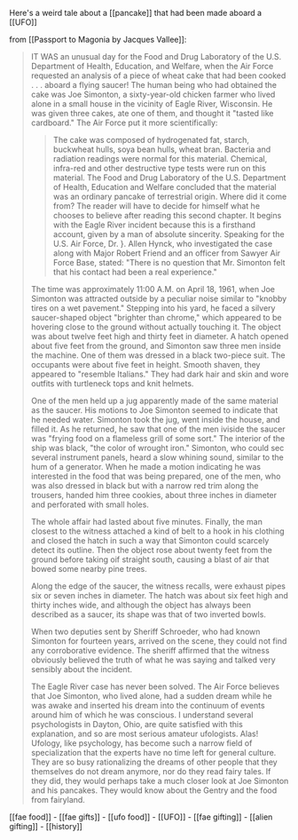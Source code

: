 Here's a weird tale about a [[pancake]] that had been made aboard a [[UFO]]


from [[Passport to Magonia by Jacques Vallee]]:
> IT WAS an unusual day for the Food and Drug Laboratory of the U.S. Department of Health, Education, and Welfare, when the Air Force requested an analysis of a piece of wheat cake that had been cooked . . . aboard a flying saucer! The human being who had obtained the cake was Joe Simonton, a sixty-year-old chicken farmer who lived alone in a small house in the vicinity of Eagle River, Wisconsin. He was given three cakes, ate one of them, and thought it "tasted like cardboard." The Air Force put it more scientifically:
>
>> The cake was composed of hydrogenated fat, starch, buckwheat hulls, soya bean hulls, wheat bran. Bacteria and radiation readings were normal for this material. Chemical, infra-red and other destructive type tests were run on this material. The Food and Drug Laboratory of the U.S. Department of Health, Education and Welfare concluded that the material was an ordinary pancake of terrestrial origin.
> Where did it come from? The reader will have to decide for himself what he chooses to believe after reading this second chapter. It begins with the Eagle River incident because this is a firsthand account, given by a man of absolute sincerity. Speaking for the U.S. Air Force, Dr. }. Allen Hynck, who investigated the case along with Major Robert Friend and an officer from Sawyer Air Force Base, stated: "There is no question that Mr. Simonton felt that his contact had been a real experience."
> 
> The time was approximately 11:00 A.M. on April 18, 1961, when Joe Simonton was attracted outside by a peculiar noise similar to "knobby tires on a wet pavement." Stepping into his yard, he faced a silvery saucer-shaped object "brighter than chrome," which appeared to be hovering close to the ground without actually touching it. The object was about twelve feet high and thirty feet in diameter. A hatch opened about five feet from the ground, and Simonton saw three men inside the machine. One of them was dressed in a black two-piece suit. The occupants were about five feet in height. Smooth shaven, they appeared to "resemble Italians." They had dark hair and skin and wore outfits with turtleneck tops and knit helmets.
> 
> One of the men held up a jug apparently made of the same material as the saucer. His motions to Joe Simonton seemed to indicate that he needed water. Simonton took the jug, went inside the house, and filled it. As he returned, he saw that one of the men iviside the saucer was "frying food on a flameless grill of some sort." The interior of the ship was black, "the color of wrought iron." Simonton, who could sec several instrument panels, heard a slow whining sound, similar to the hum of a generator. When he made a motion indicating he was interested in the food that was being prepared, one of the men, who was also dressed in black but with a narrow red trim along the trousers, handed him three cookies, about three inches in diameter and perforated with small holes.
> 
> The whole affair had lasted about five minutes. Finally, the man closest to the witness attached a kind of belt to a hook in his clothing and closed the hatch in such a way that Simonton could scarcely detect its outline. Then the object rose about twenty feet from the ground before taking oif straight south, causing a blast of air that bowed some nearby pine trees.
>
> Along the edge of the saucer, the witness recalls, were exhaust pipes six or seven inches in diameter. The hatch was about six feet high and thirty inches wide, and although the object has always been described as a saucer, its shape was that of two inverted bowls.
>
> When two deputies sent by Sheriff Schroeder, who had known Simonton for fourteen years, arrived on the scene, they could not find any corroborative evidence. The sheriff affirmed that the witness obviously believed the truth of what he was saying and talked very sensibly about the incident.
> 
> The Eagle River case has never been solved. The Air Force believes that Joe Simonton, who lived alone, had a sudden dream while he was awake and inserted his dream into the continuum of events around him of which he was conscious. I understand several psychologists in Dayton, Ohio, are quite satisfied with this explanation, and so are most serious amateur ufologists. Alas! Ufology, like psychology, has become such a narrow field of specialization that the experts have no time left for general culture. They are so busy rationalizing the dreams of other people that they themselves do not dream anymore, nor do they read fairy tales. If they did, they would perhaps take a much closer look at Joe Simonton and his pancakes. They would know about the Gentry and the food from fairyland.



[[fae food]] - [[fae gifts]] - [[ufo food]] - [[UFO]] - [[fae gifting]] - [[alien gifting]] - [[history]]

